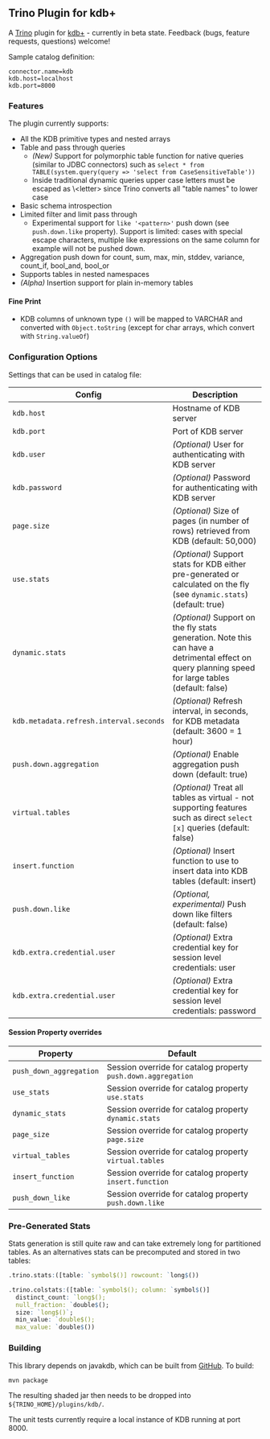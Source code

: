 ## Trino Plugin for kdb+
 
A [Trino](https://trino.io) plugin for [kdb+](https://code.kx.com/q/learn/) - currently in beta state. 
Feedback (bugs, feature requests, questions) welcome!

Sample catalog definition:

```
connector.name=kdb
kdb.host=localhost
kdb.port=8000
```

### Features

The plugin currently supports:
- All the KDB primitive types and nested arrays
- Table and pass through queries
  - *(New)* Support for polymorphic table function for native queries (similar to JDBC connectors) such as `select * from TABLE(system.query(query => 'select from CaseSensitiveTable'))`
  - Inside traditional dynamic queries upper case letters must be escaped as \\\<letter> since Trino converts all "table names" to lower case
- Basic schema introspection
- Limited filter and limit pass through
  - Experimental support for `like '<pattern>'` push down (see `push.down.like` property). 
    Support is limited: cases with special escape characters, multiple like expressions on the same
    column for example will not be pushed down.
- Aggregation push down for count, sum, max, min, stddev, variance, count_if, bool_and, bool_or
- Supports tables in nested namespaces
- *(Alpha)* Insertion support for plain in-memory tables

#### Fine Print

- KDB columns of unknown type `()` will be mapped to VARCHAR and converted with `Object.toString` (except for char arrays, which convert with `String.valueOf`)

### Configuration Options

Settings that can be used in catalog file:

| Config | Description                                                                                                                                         |
| ----- |-----------------------------------------------------------------------------------------------------------------------------------------------------|
| `kdb.host` | Hostname of KDB server                                                                                                                              | 
| `kdb.port` | Port of KDB server                                                                                                                                  | 
| `kdb.user` | _(Optional)_ User for authenticating with KDB server                                                                                                | 
| `kdb.password` | _(Optional)_ Password for authenticating with KDB server                                                                                            | 
| `page.size` | _(Optional)_ Size of pages (in number of rows) retrieved from KDB (default: 50,000)                                                                 |
| `use.stats` | _(Optional)_ Support stats for KDB either pre-generated or calculated on the fly (see `dynamic.stats`) (default: true)                              |
| `dynamic.stats` | _(Optional)_ Support on the fly stats generation. Note this can have a detrimental effect on query planning speed for large tables (default: false) |                   
| `kdb.metadata.refresh.interval.seconds` | _(Optional)_ Refresh interval, in seconds, for KDB metadata (default: 3600 = 1 hour)                                                                |
| `push.down.aggregation` | _(Optional)_ Enable aggregation push down (default: true)                                                                                           |
| `virtual.tables` | _(Optional)_ Treat all tables as virtual - not supporting features such as direct `select [x]` queries (default: false)                             |
| `insert.function` | _(Optional)_ Insert function to use to insert data into KDB tables (default: insert)                                                                |
| `push.down.like` | _(Optional, experimental)_ Push down like filters (default: false)                                                                                  | 
| `kdb.extra.credential.user` | _(Optional)_ Extra credential key for session level credentials: user                                                                               |
| `kdb.extra.credential.user` | _(Optional)_ Extra credential key for session level credentials: password                                                                           |

#### Session Property overrides

| Property | Default                                                       |
| -------- |---------------------------------------------------------------|
| `push_down_aggregation` | Session override for catalog property `push.down.aggregation` |
| `use_stats` | Session override for catalog property `use.stats`           |
| `dynamic_stats` | Session override for catalog property `dynamic.stats` |
| `page_size` | Session override for catalog property `page.size`           |
| `virtual_tables` | Session override for catalog property `virtual.tables`      |
| `insert_function` | Session override for catalog property `insert.function`                            |
| `push_down_like` | Session override for catalog property `push.down.like`                             |

### Pre-Generated Stats

Stats generation is still quite raw and can take extremely long for partitioned tables. As an alternatives stats can 
be precomputed and stored in two tables:

```q
.trino.stats:([table: `symbol$()] rowcount: `long$())

.trino.colstats:([table: `symbol$(); column: `symbol$()] 
  distinct_count: `long$(); 
  null_fraction: `double$();
  size: `long$()`; 
  min_value: `double$();
  max_value: `double$())
```

### Building

This library depends on javakdb, which can be built from [GitHub](https://github.com/KxSystems/javakdb). To build:

```mvn package```

The resulting shaded jar then needs to be dropped into `${TRINO_HOME}/plugins/kdb/`.

The unit tests currently require a local instance of KDB running at port 8000.